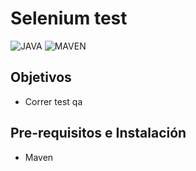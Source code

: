 # Selenium test 


![JAVA](https://img.shields.io/badge/java-blue?style=for-the-badge)
![MAVEN](https://img.shields.io/badge/maven-blue?style=for-the-badge)


## Objetivos

- Correr test qa

## Pre-requisitos e Instalación

* Maven 



